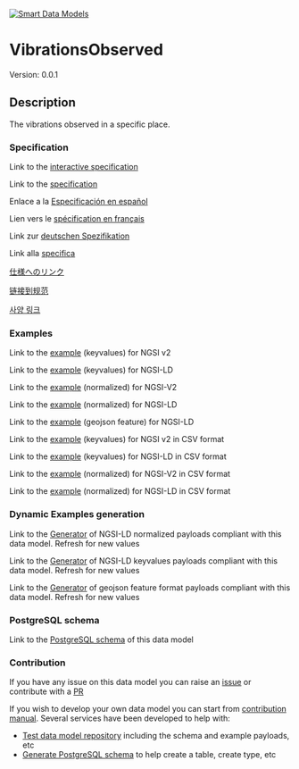 [![Smart Data Models](https://smartdatamodels.org/wp-content/uploads/2022/01/SmartDataModels_logo.png "Logo")](https://smartdatamodels.org)
# VibrationsObserved
Version: 0.0.1

## Description 

The vibrations observed in a specific place.
### Specification

Link to the [interactive specification](https://swagger.lab.fiware.org/?url=https://smart-data-models.github.io/dataModel.Building/VibrationsObserved/swagger.yaml)

Link to the [specification](https://github.com/smart-data-models/dataModel.Building/blob/master/VibrationsObserved/doc/spec.md)

Enlace a la [Especificación en español](https://github.com/smart-data-models/dataModel.Building/blob/master/VibrationsObserved/doc/spec_ES.md)

Lien vers le [spécification en français](https://github.com/smart-data-models/dataModel.Building/blob/master/VibrationsObserved/doc/spec_FR.md)

Link zur [deutschen Spezifikation](https://github.com/smart-data-models/dataModel.Building/blob/master/VibrationsObserved/doc/spec_DE.md)

Link alla [specifica](https://github.com/smart-data-models/dataModel.Building/blob/master/VibrationsObserved/doc/spec_IT.md)

[仕様へのリンク](https://github.com/smart-data-models/dataModel.Building/blob/master/VibrationsObserved/doc/spec_JA.md)

[链接到规范](https://github.com/smart-data-models/dataModel.Building/blob/master/VibrationsObserved/doc/spec_ZH.md)

[사양 링크](https://github.com/smart-data-models/dataModel.Building/blob/master/VibrationsObserved/doc/spec_KO.md)
### Examples

Link to the [example](https://smart-data-models.github.io/dataModel.Building/VibrationsObserved/examples/example.json) (keyvalues) for NGSI v2

Link to the [example](https://smart-data-models.github.io/dataModel.Building/VibrationsObserved/examples/example.jsonld) (keyvalues) for NGSI-LD

Link to the [example](https://smart-data-models.github.io/dataModel.Building/VibrationsObserved/examples/example-normalized.json) (normalized) for NGSI-V2

Link to the [example](https://smart-data-models.github.io/dataModel.Building/VibrationsObserved/examples/example-normalized.jsonld) (normalized) for NGSI-LD

Link to the [example](https://smart-data-models.github.io/dataModel.Building/VibrationsObserved/examples/example-geojsonfeature.json) (geojson feature) for NGSI-LD

Link to the [example](https://github.com/smart-data-models/dataModel.Building/blob/master/VibrationsObserved/examples/example.json.csv) (keyvalues) for NGSI v2 in CSV format

Link to the [example](https://github.com/smart-data-models/dataModel.Building/blob/master/VibrationsObserved/examples/example.jsonld.csv) (keyvalues) for NGSI-LD in CSV format

Link to the [example](https://github.com/smart-data-models/dataModel.Building/blob/master/VibrationsObserved/examples/example-normalized.json.csv) (normalized) for NGSI-V2 in CSV format

Link to the [example](https://github.com/smart-data-models/dataModel.Building/blob/master/VibrationsObserved/examples/example-normalized.jsonld.csv) (normalized) for NGSI-LD in CSV format
### Dynamic Examples generation

Link to the [Generator](https://smartdatamodels.org/extra/ngsi-ld_generator.php?schemaUrl=https://raw.githubusercontent.com/smart-data-models/dataModel.Building/master/VibrationsObserved/schema.json&email=info@smartdatamodels.org) of NGSI-LD normalized payloads compliant with this data model. Refresh for new values

Link to the [Generator](https://smartdatamodels.org/extra/ngsi-ld_generator_keyvalues.php?schemaUrl=https://raw.githubusercontent.com/smart-data-models/dataModel.Building/master/VibrationsObserved/schema.json&email=info@smartdatamodels.org) of NGSI-LD keyvalues payloads compliant with this data model. Refresh for new values

Link to the [Generator](https://smartdatamodels.org/extra/geojson_features_generator.php?schemaUrl=https://raw.githubusercontent.com/smart-data-models/dataModel.Building/master/VibrationsObserved/schema.json&email=info@smartdatamodels.org) of geojson feature format payloads compliant with this data model. Refresh for new values
### PostgreSQL schema

Link to the [PostgreSQL schema](https://github.com/smart-data-models/dataModel.Building/blob/master/VibrationsObserved/schema.sql) of this data model
### Contribution

 If you have any issue on this data model you can raise an [issue](https://github.com/smart-data-models/dataModel.Building/issues)  or contribute with a [PR](https://github.com/smart-data-models/dataModel.Building/pulls)

 If you wish to develop your own data model you can start from [contribution manual](https://bit.ly/contribution_manual). Several services have been developed to help with: 
 - [Test data model repository](https://smartdatamodels.org/index.php/data-models-contribution-api/) including the schema and example payloads, etc
 - [Generate PostgreSQL schema](https://smartdatamodels.org/index.php/sql-service/) to help create a table, create type, etc